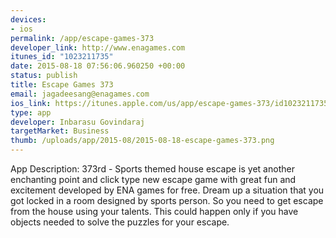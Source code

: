 ```yaml
--- 
devices: 
- ios
permalink: /app/escape-games-373
developer_link: http://www.enagames.com
itunes_id: "1023211735"
date: 2015-08-18 07:56:06.960250 +00:00
status: publish
title: Escape Games 373
email: jagadeesang@enagames.com
ios_link: https://itunes.apple.com/us/app/escape-games-373/id1023211735?mt=8
type: app
developer: Inbarasu Govindaraj
targetMarket: Business
thumb: /uploads/app/2015-08/2015-08-18-escape-games-373.png
---
```


App Description:
      373rd - Sports themed house escape is yet another enchanting point and click type new escape game with great fun and excitement developed by ENA games for free. Dream up a situation that you got locked in a room designed by sports person. So you need to get escape from the house using your talents. This could happen only if you have objects needed to solve the puzzles for your escape.
